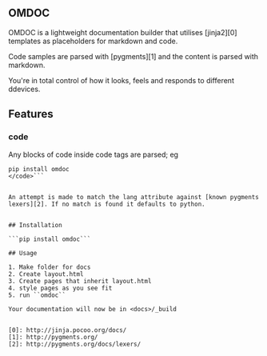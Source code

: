 ## OMDOC

OMDOC is a lightweight documentation builder that utilises [jinja2][0] templates as placeholders for markdown and code.

Code samples are parsed with [pygments][1] and the content is parsed with markdown.

You're in total control of how it looks, feels and responds to different ddevices.

## Features

### code

Any blocks of code inside code tags are parsed; eg

```<code lang="bash">
pip install omdoc
</code>```


An attempt is made to match the lang attribute against [known pygments lexers][2]. If no match is found it defaults to python.


## Installation

```pip install omdoc```

## Usage

1. Make folder for docs
2. Create layout.html
3. Create pages that inherit layout.html
4. style pages as you see fit
5. run ``omdoc``

Your documentation will now be in <docs>/_build


[0]: http://jinja.pocoo.org/docs/
[1]: http://pygments.org/
[2]: http://pygments.org/docs/lexers/
